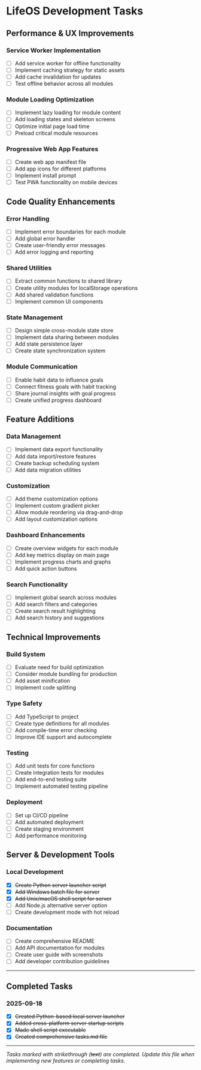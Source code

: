 # LifeOS Development Tasks

## Performance & UX Improvements

### Service Worker Implementation
- [ ] Add service worker for offline functionality
- [ ] Implement caching strategy for static assets
- [ ] Add cache invalidation for updates
- [ ] Test offline behavior across all modules

### Module Loading Optimization
- [ ] Implement lazy loading for module content
- [ ] Add loading states and skeleton screens
- [ ] Optimize initial page load time
- [ ] Preload critical module resources

### Progressive Web App Features
- [ ] Create web app manifest file
- [ ] Add app icons for different platforms
- [ ] Implement install prompt
- [ ] Test PWA functionality on mobile devices

## Code Quality Enhancements

### Error Handling
- [ ] Implement error boundaries for each module
- [ ] Add global error handler
- [ ] Create user-friendly error messages
- [ ] Add error logging and reporting

### Shared Utilities
- [ ] Extract common functions to shared library
- [ ] Create utility modules for localStorage operations
- [ ] Add shared validation functions
- [ ] Implement common UI components

### State Management
- [ ] Design simple cross-module state store
- [ ] Implement data sharing between modules
- [ ] Add state persistence layer
- [ ] Create state synchronization system

### Module Communication
- [ ] Enable habit data to influence goals
- [ ] Connect fitness goals with habit tracking
- [ ] Share journal insights with goal progress
- [ ] Create unified progress dashboard

## Feature Additions

### Data Management
- [ ] Implement data export functionality
- [ ] Add data import/restore features
- [ ] Create backup scheduling system
- [ ] Add data migration utilities

### Customization
- [ ] Add theme customization options
- [ ] Implement custom gradient picker
- [ ] Allow module reordering via drag-and-drop
- [ ] Add layout customization options

### Dashboard Enhancements
- [ ] Create overview widgets for each module
- [ ] Add key metrics display on main page
- [ ] Implement progress charts and graphs
- [ ] Add quick action buttons

### Search Functionality
- [ ] Implement global search across modules
- [ ] Add search filters and categories
- [ ] Create search result highlighting
- [ ] Add search history and suggestions

## Technical Improvements

### Build System
- [ ] Evaluate need for build optimization
- [ ] Consider module bundling for production
- [ ] Add asset minification
- [ ] Implement code splitting

### Type Safety
- [ ] Add TypeScript to project
- [ ] Create type definitions for all modules
- [ ] Add compile-time error checking
- [ ] Improve IDE support and autocomplete

### Testing
- [ ] Add unit tests for core functions
- [ ] Create integration tests for modules
- [ ] Add end-to-end testing suite
- [ ] Implement automated testing pipeline

### Deployment
- [ ] Set up CI/CD pipeline
- [ ] Add automated deployment
- [ ] Create staging environment
- [ ] Add performance monitoring

## Server & Development Tools

### Local Development
- [x] ~~Create Python server launcher script~~
- [x] ~~Add Windows batch file for server~~
- [x] ~~Add Unix/macOS shell script for server~~
- [ ] Add Node.js alternative server option
- [ ] Create development mode with hot reload

### Documentation
- [ ] Create comprehensive README
- [ ] Add API documentation for modules
- [ ] Create user guide with screenshots
- [ ] Add developer contribution guidelines

---

## Completed Tasks

### 2025-09-18
- [x] ~~Created Python-based local server launcher~~
- [x] ~~Added cross-platform server startup scripts~~
- [x] ~~Made shell script executable~~
- [x] ~~Created comprehensive tasks.md file~~

---

*Tasks marked with strikethrough (~~text~~) are completed. Update this file when implementing new features or completing tasks.*